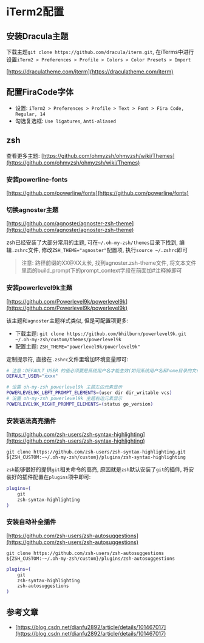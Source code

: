# iTerm2配置

## 安装Dracula主题

下载主题`git clone https://github.com/dracula/iterm.git`, 在iTerms中进行设置`iTerm2 > Preferences > Profile > Colors > Color Presets > Import`

[https://draculatheme.com/iterm](https://draculatheme.com/iterm)

## 配置FiraCode字体

- 设置: `iTerm2 > Preferences > Profile > Text > Font > Fira Code, Regular, 14`
- 勾选复选框: `Use ligatures`, `Anti-aliased`

## zsh

查看更多主题: [https://github.com/ohmyzsh/ohmyzsh/wiki/Themes](https://github.com/ohmyzsh/ohmyzsh/wiki/Themes)

### 安装powerline-fonts

[https://github.com/powerline/fonts](https://github.com/powerline/fonts)

### 切换agnoster主题

[https://github.com/agnoster/agnoster-zsh-theme](https://github.com/agnoster/agnoster-zsh-theme)

zsh已经安装了大部分常用的主题, 可在`~/.oh-my-zsh/themes`目录下找到, 编辑`.zshrc`文件, 修改`ZSH_THEME="agnoster"`配置项, 执行`source ~/.zshrc`即可

> 注意: 路径前缀的XX@XX太长, 找到agnoster.zsh-theme文件, 将文本文件里面的build_prompt下的prompt_context字段在前面加#注释掉即可

### 安装powerlevel9k主题

[https://github.com/Powerlevel9k/powerlevel9k](https://github.com/Powerlevel9k/powerlevel9k)

该主题和`agnoster`主题样式类似, 但是可配置项更多:

- 下载主题: `git clone https://github.com/bhilburn/powerlevel9k.git ~/.oh-my-zsh/custom/themes/powerlevel9k`
- 配置主题: `ZSH_THEME="powerlevel9k/powerlevel9k"`

定制提示符, 直接在`.zshrc`文件里增加环境变量即可: 

```zsh
# 注意：DEFAULT_USER 的值必须要是系统用户名才能生效(如何系统用户名和home目录的文件夹名字不一致, 也填写系统用户名)
DEFAULT_USER="xxxx"

# 设置 oh-my-zsh powerlevel9k 主题左边元素显示
POWERLEVEL9K_LEFT_PROMPT_ELEMENTS=(user dir dir_writable vcs)
# 设置 oh-my-zsh powerlevel9k 主题右边元素显示
POWERLEVEL9K_RIGHT_PROMPT_ELEMENTS=(status go_version)
```

### 安装语法高亮插件

[https://github.com/zsh-users/zsh-syntax-highlighting](https://github.com/zsh-users/zsh-syntax-highlighting)

`git clone https://github.com/zsh-users/zsh-syntax-highlighting.git ${ZSH_CUSTOM:-~/.oh-my-zsh/custom}/plugins/zsh-syntax-highlighting`

`zsh`能够很好的提供`git`相关命令的高亮, 原因就是`zsh`默认安装了`git`的插件, 将安装好的插件配置在`plugins`项中即可: 

```zsh
plugins=(
    git
    zsh-syntax-highlighting
)
```

### 安装自动补全插件

[https://github.com/zsh-users/zsh-autosuggestions](https://github.com/zsh-users/zsh-autosuggestions)

`git clone https://github.com/zsh-users/zsh-autosuggestions ${ZSH_CUSTOM:-~/.oh-my-zsh/custom}/plugins/zsh-autosuggestions`

```zsh
plugins=(
    git
    zsh-syntax-highlighting
    zsh-autosuggestions
)
```

## 参考文章

- [https://blog.csdn.net/dianfu2892/article/details/101467017](https://blog.csdn.net/dianfu2892/article/details/101467017)